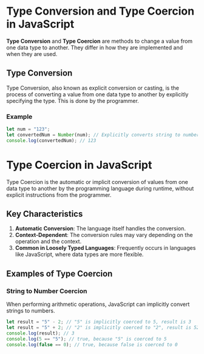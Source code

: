# Type Conversion and Type Coercion in JavaScript

**Type Conversion** and **Type Coercion** are methods to change a value from one data type to another. They differ in how they are implemented and when they are used.

## Type Conversion

Type Conversion, also known as explicit conversion or casting, is the process of converting a value from one data type to another by explicitly specifying the type. This is done by the programmer.

### Example

```javascript
let num = "123";
let convertedNum = Number(num); // Explicitly converts string to number
console.log(convertedNum); // 123
```



# Type Coercion in JavaScript

Type Coercion is the automatic or implicit conversion of values from one data type to another by the programming language during runtime, without explicit instructions from the programmer.

## Key Characteristics

1. **Automatic Conversion**: The language itself handles the conversion.
2. **Context-Dependent**: The conversion rules may vary depending on the operation and the context.
3. **Common in Loosely Typed Languages**: Frequently occurs in languages like JavaScript, where data types are more flexible.

## Examples of Type Coercion

### String to Number Coercion

When performing arithmetic operations, JavaScript can implicitly convert strings to numbers.

```javascript
let result = "5" - 2; // "5" is implicitly coerced to 5, result is 3
let result = "5" + 2; // "2" is implicitly coerced to "2", result is 52
console.log(result); // 3
console.log(5 == "5"); // true, because "5" is coerced to 5
console.log(false == 0); // true, because false is coerced to 0
